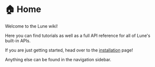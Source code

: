 # 🏠 Home

Welcome to the Lune wiki!

Here you can find tutorials as well as a full API reference for all of Lune's built-in APIs.

If you are just getting started, head over to the [installation](https://github.com/filiptibell/lune/wiki/Getting-Started---1-Installation) page!

Anything else can be found in the navigation sidebar.
